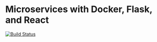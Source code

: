 # Microservices with Docker, Flask, and React

[![Build Status](https://travis-ci.org/chairus/testdriven-app.svg?branch=master)](https://travis-ci.com/chairus/testdriven-app.svg)